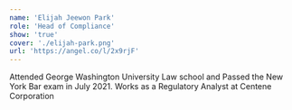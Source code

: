 ```yaml
---
name: 'Elijah Jeewon Park'
role: 'Head of Compliance'
show: 'true'
cover: './elijah-park.png'
url: 'https://angel.co/l/2x9rjF'
---
```


Attended George Washington University Law school and Passed the New York Bar
exam in July 2021. Works as a Regulatory Analyst at Centene Corporation
